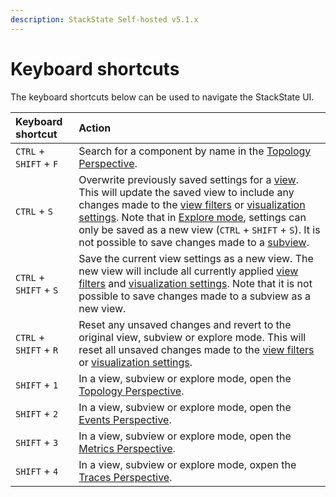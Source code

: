 ```yaml
---
description: StackState Self-hosted v5.1.x 
---
```


# Keyboard shortcuts

The keyboard shortcuts below can be used to navigate the StackState UI.

| Keyboard shortcut | Action                                                                                                                                                                                                                                                                                                                                                                                                                                                                           |
| :--- |:---------------------------------------------------------------------------------------------------------------------------------------------------------------------------------------------------------------------------------------------------------------------------------------------------------------------------------------------------------------------------------------------------------------------------------------------------------------------------------|
| `CTRL` + `SHIFT` + `F` | Search for a component by name in the [Topology Perspective](perspectives/topology-perspective.md).                                                                                                                                                                                                                                                                                                                                                                              |
| `CTRL` + `S` | Overwrite previously saved settings for a [view](/use/stackstate-ui/views/about_views.md). This will update the saved view to include any changes made to the [view filters](filters.md) or [visualization settings](views/visualization_settings.md). Note that in [Explore mode](explore_mode.md), settings can only be saved as a new view (`CTRL` + `SHIFT` + `S`). It is not possible to save changes made to a [subview](/use/stackstate-ui/views/about_views.md#subview). |
| `CTRL` + `SHIFT` + `S` | Save the current view settings as a new view. The new view will include all currently applied [view filters](filters.md) and [visualization settings](views/visualization_settings.md). Note that it is not possible to save changes made to a subview as a new view.                                                                                                                                                                                                            |
| `CTRL` + `SHIFT` + `R` | Reset any unsaved changes and revert to the original view, subview or explore mode. This will reset all unsaved changes made to the [view filters](filters.md) or [visualization settings](views/visualization_settings.md).                                                                                                                                                                                                                                                     |
| `SHIFT` + `1` | In a view, subview or explore mode, open the [Topology Perspective](perspectives/topology-perspective.md).                                                                                                                                                                                                                                                                                                                                                                       |
| `SHIFT` + `2` | In a view, subview or explore mode, open the [Events Perspective](perspectives/events_perspective.md).                                                                                                                                                                                                                                                                                                                                                                           |
| `SHIFT` + `3` | In a view, subview or explore mode, open the [Metrics Perspective](perspectives/metrics-perspective.md).                                                                                                                                                                                                                                                                                                                                                                         |
| `SHIFT` + `4` | In a view, subview or explore mode, oxpen the [Traces Perspective](perspectives/traces-perspective.md).                                                                                                                                                                                                                                                                                                                                                                          |

